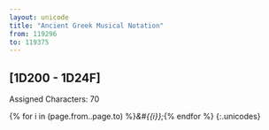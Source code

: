 ```yaml
---
layout: unicode
title: "Ancient Greek Musical Notation"
from: 119296
to: 119375
---
```


## 	[1D200 - 1D24F]

Assigned Characters: 70

{% for i in (page.from..page.to) %}<i>&#{{i}};</i>{% endfor %}
{:.unicodes}
